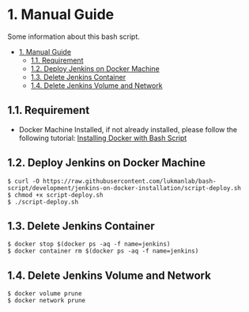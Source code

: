 # 1. Manual Guide
Some information about this bash script.

- [1. Manual Guide](#1-manual-guide)
  - [1.1. Requirement](#11-requirement)
  - [1.2. Deploy Jenkins on Docker Machine](#12-deploy-jenkins-on-docker-machine)
  - [1.3. Delete Jenkins Container](#13-delete-jenkins-container)
  - [1.4. Delete Jenkins Volume and Network](#14-delete-jenkins-volume-and-network)

[installing-docker]: https://github.com/lukmanlab/bash-script/tree/master/docker-installation

## 1.1. Requirement
- Docker Machine Installed, if not already installed, please follow the following tutorial: [Installing Docker with Bash Script][installing-docker]

## 1.2. Deploy Jenkins on Docker Machine
```
$ curl -O https://raw.githubusercontent.com/lukmanlab/bash-script/development/jenkins-on-docker-installation/script-deploy.sh
$ chmod +x script-deploy.sh
$ ./script-deploy.sh
```
## 1.3. Delete Jenkins Container
```
$ docker stop $(docker ps -aq -f name=jenkins)
$ docker container rm $(docker ps -aq -f name=jenkins)
```
## 1.4. Delete Jenkins Volume and Network
```
$ docker volume prune
$ docker network prune
```